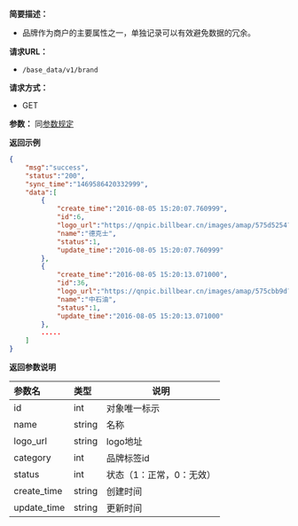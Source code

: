 **简要描述：**

- 品牌作为商户的主要属性之一，单独记录可以有效避免数据的冗余。

**请求URL：**
- `/base_data/v1/brand`

**请求方式：**
- GET

**参数：**
同[参数规定](http://doc.liexiong.cc/#/%E6%8E%A5%E5%8F%A3%E8%A7%84%E5%88%99/%E5%8F%82%E6%95%B0%E8%A7%84%E5%AE%9A)

 **返回示例**

```json
{
    "msg":"success",
    "status":"200",
    "sync_time":"1469586420332999",
    "data":[
        {
            "create_time":"2016-08-05 15:20:07.760999",
            "id":6,
            "logo_url":"https://qnpic.billbear.cn/images/amap/575d5254?imageMogr2/crop/!200x200a0a0/thumbnail/!100p",
            "name":"德克士",
            "status":1,
            "update_time":"2016-08-05 15:20:07.760999"
        },
        {
            "create_time":"2016-08-05 15:20:13.071000",
            "id":36,
            "logo_url":"https://qnpic.billbear.cn/images/amap/575cbb9d?imageMogr2/crop/!196x196a0a0/thumbnail/!102p",
            "name":"中石油",
            "status":1,
            "update_time":"2016-08-05 15:20:13.071000"
        },
        .....
    ]
}
```

 **返回参数说明** 

|参数名|类型|说明|
|:-----  |:-----|-----                           |
|id |int   |对象唯一标示  |
|name |string   |名称  |
|logo_url |string   |logo地址  |
|category | int | 品牌标签id |
|status|int|状态（1：正常，0：无效）|
|create_time|string|创建时间|
|update_time|string|更新时间|
